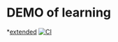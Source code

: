 # DEMO of learning
*[extended](www.google.com)
[![CI](https://github.com/Ashish291474/DEMO/actions/workflows/main.yml/badge.svg)](https://github.com/Ashish291474/DEMO/actions/workflows/main.yml)
